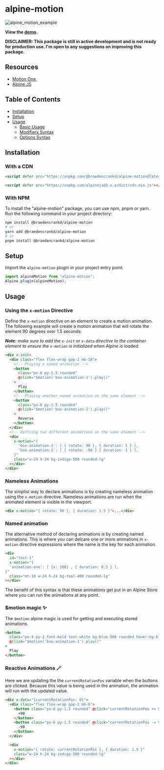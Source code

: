 # alpine-motion

![alpine_motion_example](https://github.com/braedencrankd/alpine-motion/assets/99447151/3614613e-998e-46d0-b531-51b075a4127f)

**View the [demo](https://alpine-motion-examples.vercel.app/).**

**DISCLAIMER: This package is still in active development and is not ready for production use. I'm open to any suggestions on improving this package.**

## Resources

- [Motion One](https://motion.dev/)¸
- [Alpine JS](https://alpinejs.dev/)

## Table of Contents

- [Installation](#installation)
- [Setup](#setup)
- [Usage](#usage)
  - [Basic Usage](#basic-usage)
  - [Modifiers Syntax](#modifiers-syntax)
  - [Options Syntax](#options-syntax)

## Installation

### With a CDN

```html
<script defer src="https://unpkg.com/@braedencrankd/alpine-motion@latest/dist/alpineMotion.min.js"></script>

<script defer src="https://unpkg.com/alpinejs@3.x.x/dist/cdn.min.js"></script
```

### With NPM

To install the "alpine-motion" package, you can use npm, pnpm or yarn. Run the following command in your project directory:

```bash
npm install @braedencrankd/alpine-motion
# or
yarn add @braedencrankd/alpine-motion
# or
pnpm install @braedencrankd/alpine-motion
```

## Setup

Import the `alpine-motion` plugin in your project entry point.

```js
import alpineMotion from "alpine-motion";
Alpine.plugin(alpineMotion);
```

## Usage

### Using the `x-motion` Directive

Define the `x-motion` directive on an element to create a motion animation. The following example will create a motion animation that will rotate the element 90 degrees over 1.5 seconds.

_**Note:** make sure to add the `x-init` or `x-data` directive to the container element to ensure the `x-motion` is initialized when Alpine is loaded._

```html
<div x-init>
  <div class="flex flex-wrap gap-2 mb-10">
    <!-- Playing a named animation -->
    <button
      class="px-6 py-1.5 rounded"
      @click="$motion('box-animation-1').play()"
    >
      Play
    </button>
    <!-- Plauing another named animation on the same element -->
    <button
      class="px-6 py-1.5 rounded"
      @click="$motion('box-animation-2').play()"
    >
      Reverse
    </button>
  </div>
  <!-- Defining two different animations on the same element -->
  <div
    x-motion="{
      'box-animation-1': [ { rotate: 90 }, { duration: 1 } ],
      'box-animation-2': [ { rotate: -90 } { duration: 1 } ],
    }"
    class="w-24 h-24 bg-indigo-500 rounded-lg"
  ></div>
</div>
```

### Nameless Animations

The simplist way to declare animations is by creating nameless animation using the `x-motion` directive. Nameless animations are run when the animated element is visible in the viewport.

```html
<div x-motion="{ rotate: 90 }, { duration: 1.5 }">...</div>
```

### Named animation

The alternative method of declaring animations is by creating named animations. This is where you can delcare one or more animations in `x-motion` directive expressions where the name is the key for each animation.

```html
<div
  id="test-1"
  x-motion="{
  'animation-one': [ {x: 100} , { duration: 0.5 } ],
}"
  class="mt-10 w-24 h-24 bg-teal-400 rounded-lg"
></div>
```

The benefit of this syntax is that these animations get put in an Alpine Store where you can run the animations at any point.

### $motion magic ✨

The `$motion` alpine magic is used for getting and executing stored animations.

```html
<button
  class="px-4 py-2 font-bold text-white bg-blue-500 rounded hover:bg-blue-700"
  @click="$motion('box-animation-1').play()"
>
  Play
</button>
```

### Reactive Animations 🪄

Here we are updating the the `currentRotationPos` variable when the buttons are clicked. Because this value is being used in the animation, the animation will run with the updated value.

```html
<div x-data="{currentRotationPos: 0}">
  <div class="flex flex-wrap gap-2 mb-6">
    <button class="px-6 py-1.5 rounded" @click="currentRotationPos += 90;">
      +90
    </button>
    <button class="px-6 py-1.5 rounded" @click="currentRotationPos -= 90;">
      -90
    </button>
  </div>

  <div
    x-motion="{ rotate: currentRotationPos }, { duration: 1.5 }"
    class="w-24 h-24 bg-indigo-500 rounded-lg"
  ></div>
</div>
```
